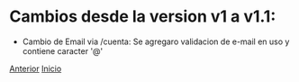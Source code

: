 # Cambios desde la version v1 a v1.1:

- Cambio de Email via /cuenta: Se agregaro validacion de e-mail en uso y contiene caracter '@'

[Anterior](https://github.com/tucho0/UN-PLAYER-MySQL/blob/main/releases%20notes/v1.md) [Inicio](https://github.com/tucho0/UN-PLAYER-MySQL)
